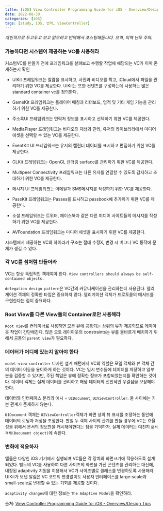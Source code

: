 ```yaml
---
title: [iOS] View Controller Programming Guide for iOS - Overview/Design Tips
date: 2022-08-30
categories: [iOS]
tags: [study, iOS, 번역, ViewController]
---
```


_개인적으로 두고두고 보고 읽으려고 번역해서 포스팅해둡니다. 오역, 의역 난무 주의._



### 가능하다면 시스템이 제공하는 VC를 사용해라

커스텀VC를 만들기 전에 프레임워크를 살펴보고 수행할 작업에 해당되는 VC가 이미 존재하는지 확인

-   UIKit 프레임워크는 알람을 표시하고, 사진과 비디오를 찍고, iCloud에서 파일을 관리하기 위한 VC를 제공한다. UIKit는 또한 컨텐츠를 구성하는데 사용하는 많은 standard container vc를 정의한다.
-   GameKit 프레임워크는 플레이어 매칭과 리더보드, 업적 및 기타 게임 기능을 관리하기 위한 VC를 제공한다.
-   주소록UI 프레임워크는 연락처 정보를 표시하고 선택하기 위한 VC를 제공한다.
-   MediaPlayer 프레임워크는 비디오의 재생과 관리, 유저의 라이브러리에서 미디어 에셋을 선택할 수 있는 VC를 제공한다.
-   EventKit UI 프레임워크는 유저의 캘린더 데이터를 표시하고 편집하기 위한 VC를 제공한다.
-   GLKit 프레임워크는 OpenGL 렌더링 surface를 관리하기 위한 VC를 제공한다.

-   Multipeer Connectivity 프레임워크는 다른 유저를 연결할 수 있도록 감지하고 초대하기 위한 VC를 제공한다.
-   메시지 UI 프레임워크는 이메일과 SMS메시지를 작성하기 위한 VC를 제공한다.
-   PassKit 프레임워크는 Passes를 표시하고 passbook에 추가하기 위한 VC를 제공한다.
-   소셜 프레임워크는 트위터, 페이스북과 같은 다른 미디어 사이트들의 메시지를 작성하기 위한 VC를 제공한다.
-   AVFoundation 프레임워크는 미디어 에셋을 표시하기 위한 VC를 제공한다.

시스템에서 제공하는 VC의 하이라키 구조는 절대 수정X, 변경 시 버그나 VC 동작에 문제가 생길 수 있다.



### 각 VC를 섬처럼 만들어라

VC는 항상 독립적인 객체여야 한다.
`View controllers should always be self-contained objects.`

`delegation design pattern`은 VC간의 커뮤니케이션을 관리하는데 사용된다. 델리게이션 객체의 정확한 타입은 중요하지 않다. 델리게이션 객체가 프로토콜의 메서드를 구현한다는 점이 중요하다.



### Root View를 다른 View들의 Container로만 사용해라

`Root View`를 컨테이너로 사용하면 모든 뷰에 공통되는 상위의 뷰가 제공되므로 레이아웃 작업이 간단해진다. 많은 오토 레이아웃의 constraints는 뷰를 올바르게 배치하기 위해서 공통의 `parent view`가 필요하다.



### 데이터가 어디에 있는지 알아야 한다

`model-view-controller` 디자인 설계 패턴에서 VC의 역할은 모델 객체와 뷰 객체 간의 데이터 이동을 용이하게 하는 것이다. VC는 임시 변수들에 데이터를 저장하고 일부분을 검증할 수 있지만, 주된 책임은 뷰에 정확한 정보가 포함되었는지를 확인하는 것이다. 데이터 객체는 실제 데이터를 관리하고 해당 데이터의 전반적인 무결점을 보장해야한다.

데이터와 인터페이스 분리의 예시 = `UIDocument`, `UIViewController`. 둘 사이에는 기본 관계가 존재하지 않는다.

`UIDocument` 객체는 `UIViewController`객체가 화면 상의 뷰 표시를 조정하는 동안에 데이터의 로딩과 저장을 조정한다. 만일 두 객체 사이의 관계를 만들 경우에 VC는 효율성을 위해서 문서의 정보만을 캐시해야한다는 점을 기억하자. 실제 데이터는 여전히 `문서 객체(Document object)`에 속한다.



### 변화에 적응하자

앱들은 다양한 iOS 기기에서 실행되며 VC들은 각 장치의 화면크기에 적응하도록 설계되었다. 별도의 VC를 사용하여 다른 사이즈의 화면을 가진 콘텐츠를 관리하는 대신에, 내장된 adaptivity 지원을 이용해서 VC가 사이즈별로 클래스를 변경하도록 사용해라. UIKit가 보낸 알림은 VC 코드의 변경없이도 사용자 인터페이스를 large-scale과 small-scale로 변경할 수 있는 기회를 제공할 것이다.

`adaptivity changes`에 대한 정보는 `The Adaptive Model`을 확인하라.

출처: [View Controller Programming Guide for iOS - Overview/Design Tips](https://developer.apple.com/library/archive/featuredarticles/ViewControllerPGforiPhoneOS/DesignTips.html#//apple_ref/doc/uid/TP40007457-CH5-SW1)